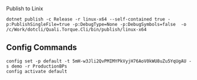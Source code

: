 Publish to Linix

```shell
dotnet publish -c Release -r linux-x64 --self-contained true -p:PublishSingleFile=true -p:DebugType=None -p:DebugSymbols=false  -o  /c/Work/dotcli/Quali.Torque.Cli/bin/publish/linux-x64

```

## Config Commands

```shell
config set -p default -t 5mH-w3Jli2QvPMIMYPkVyjH76AoV0kWU8uZu5YqUgAU -s demo -r ProductionBPs
config activate default
```
